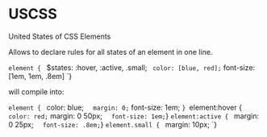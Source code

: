 USCSS
=====

United States of CSS Elements

Allows to declare rules for all states of an element in one line.

`element {
`  $states: :hover, :active, .small;
`  color: [blue, red];
`  font-size: [1em, 1em, .8em]
`}

will compile into:

`element {
`	color: blue;
`	margin: 0;
`	font-size: 1em;
`}
`element:hover {
`	color: red;
`	margin: 0 50px;
`	font-size: 1em;
`}
`element:active {
`	margin: 0 25px;
`	font-size: .8em;
`}
`element.small {
`	margin: 10px;
`}